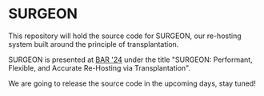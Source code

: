# SURGEON

This repository will hold the source code for SURGEON, our re-hosting system
built around the principle of transplantation.

SURGEON is presented at [BAR '24](https://ndss-bar24.github.io/program) under
the title "SURGEON: Performant, Flexible, and Accurate Re-Hosting via
Transplantation".

We are going to release the source code in the upcoming days, stay tuned!
